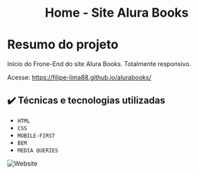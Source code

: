 <h1 align="center"> Home - Site Alura Books </h1>

# Resumo do projeto
Início do Frone-End do site Alura Books.
Totalmente responsivo.

Acesse:
https://filipe-lima88.github.io/alurabooks/

## ✔️ Técnicas e tecnologias utilizadas

- `HTML`
- `CSS`
- `MOBILE-FIRST`
- `BEM`
- `MEDIA QUERIES`

<img alt="Website" src="https://img.shields.io/website?style=for-the-badge&url=https%3A%2F%2Ffilipe-lima88.github.io%2Falurabooks%2F">
